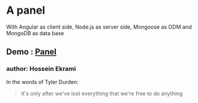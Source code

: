 # A panel 
With Angular as client side, 
Node.js as server side, 
Mongoose as ODM and 
MongoDB as data base

## Demo : [Panel](https://ng-mon-nd.herokuapp.com/)

### author: Hossein Ekrami



In the words of Tyler Durden:

> It's only after we've lost everything that we're free to do anything


